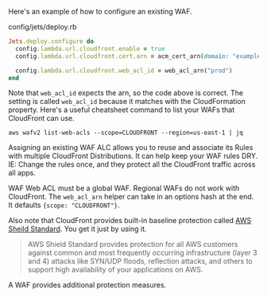 Here's an example of how to configure an existing WAF.

config/jets/deploy.rb

```ruby
Jets.deploy.configure do
  config.lambda.url.cloudfront.enable = true
  config.lambda.url.cloudfront.cert.arn = acm_cert_arn(domain: "example.com", region: "us-east-1")

  config.lambda.url.cloudfront.web_acl_id = web_acl_arn("prod")
end
```

Note that `web_acl_id` expects the arn, so the code above is correct. The setting is called `web_acl_id` because it matches with the CloudFormation property. Here's a useful cheatsheet command to list your WAFs that CloudFront can use.

    aws wafv2 list-web-acls --scope=CLOUDFRONT --region=us-east-1 | jq

Assigning an existing WAF ALC allows you to reuse and associate its Rules with multiple CloudFront Distributions. It can help keep your WAF rules DRY. IE: Change the rules once, and they protect all the CloudFront traffic across all apps.

WAF Web ACL must be a global WAF. Regional WAFs do not work with CloudFront. The `web_acl_arn` helper can take in an options hash at the end. It defaults `{scope: "CLOUDFRONT"}`.

Also note that CloudFront provides built-in baseline protection called [AWS Sheild Standard](https://aws.amazon.com/shield/faqs/). You get it just by using it.

> AWS Shield Standard provides protection for all AWS customers against common and most frequently occurring infrastructure (layer 3 and 4) attacks like SYN/UDP floods, reflection attacks, and others to support high availability of your applications on AWS.

A WAF provides additional protection measures.

